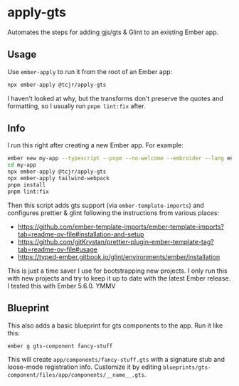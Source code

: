 # apply-gts

Automates the steps for adding gjs/gts & Glint to an existing Ember app.

## Usage

Use `ember-apply` to run it from the root of an Ember app:

```sh
npx ember-apply @tcjr/apply-gts
```

I haven't looked at why, but the transforms don't preserve the quotes and
formatting, so I usually run `pnpm lint:fix` after.

## Info

I run this right after creating a new Ember app. For example:

```sh
ember new my-app --typescript --pnpm --no-welcome --embroider --lang en
cd my-app
npx ember-apply @tcjr/apply-gts
npx ember-apply tailwind-webpack
pnpm install
pnpm lint:fix
```

Then this script adds gts support (via `ember-template-imports`) and configures prettier & glint following the instructions from various places:

- https://github.com/ember-template-imports/ember-template-imports?tab=readme-ov-file#installation-and-setup
- https://github.com/gitKrystan/prettier-plugin-ember-template-tag?tab=readme-ov-file#usage
- https://typed-ember.gitbook.io/glint/environments/ember/installation

This is just a time saver I use for bootstrapping new projects. I only run this with new projects and try to keep it up to date with the latest Ember release. I tested this with Ember 5.6.0. YMMV

## Blueprint

This also adds a basic blueprint for gts components to the app. Run it like this:

```
ember g gts-component fancy-stuff
```

This will create `app/components/fancy-stuff.gts` with a signature stub and loose-mode registration info. Customize it by editing `blueprints/gts-component/files/app/components/__name__.gts`.
